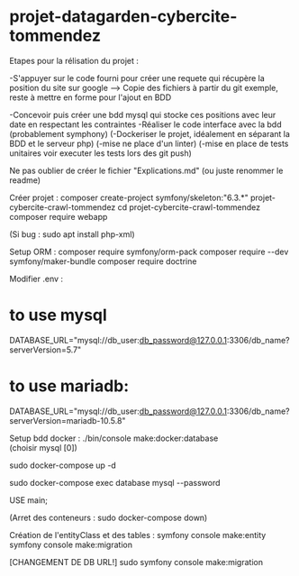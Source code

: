 # projet-datagarden-cybercite-tommendez

Etapes pour la rélisation du projet :

-S'appuyer sur le code fourni pour créer une requete qui récupère la position du site sur google
--> Copie des fichiers à partir du git exemple, reste à mettre en forme pour l'ajout en BDD

-Concevoir puis créer une bdd mysql qui stocke ces positions avec leur date en respectant les contraintes
-Réaliser le code interface avec la bdd (probablement symphony)
(-Dockeriser le projet, idéalement en séparant la BDD et le serveur php)
(-mise ne place d'un linter)
(-mise en place de tests unitaires voir executer les tests lors des git push)

Ne pas oublier de créer le fichier "Explications.md" (ou juste renommer le readme)


Créer projet :
composer create-project symfony/skeleton:"6.3.*" projet-cybercite-crawl-tommendez
cd projet-cybercite-crawl-tommendez
composer require webapp

(Si bug : sudo apt install php-xml)


Setup ORM :
composer require symfony/orm-pack
composer require --dev symfony/maker-bundle
composer require doctrine


Modifier .env :
# to use mysql
DATABASE_URL="mysql://db_user:db_password@127.0.0.1:3306/db_name?serverVersion=5.7"
# to use mariadb:
DATABASE_URL="mysql://db_user:db_password@127.0.0.1:3306/db_name?serverVersion=mariadb-10.5.8"


Setup bdd docker :
./bin/console make:docker:database  
(choisir mysql [0])

sudo docker-compose up -d

sudo docker-compose exec database mysql --password

USE main;

(Arret des conteneurs : sudo docker-compose down)

Création de l'entityClass et des tables :
symfony console make:entity
symfony console make:migration

[CHANGEMENT DE DB URL!]
sudo symfony console make:migration
